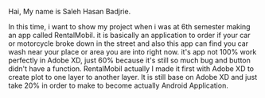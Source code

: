 Hai, My name is Saleh Hasan Badjrie.

In this time, i want to show my project when i was at 6th semester making an app called RentalMobil. it is basically an application to order if your car or motorcycle broke down in the street and also this app can find you car wash near your place or area you are into right now. it's app not 100% work perfectly in Adobe XD, just 60% because it's still so much bug and button didn't have a function. RentalMobil actually I made it first with Adobe XD to create plot to one layer to another layer. It is still base on Adobe XD and just take 20% in order to make to become actually Android Application.


